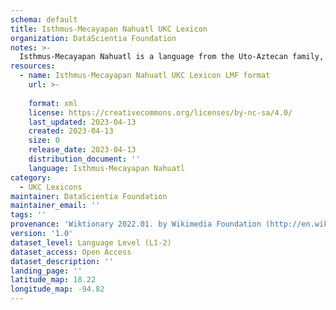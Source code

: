 ```yaml
---
schema: default
title: Isthmus-Mecayapan Nahuatl UKC Lexicon
organization: DataScientia Foundation
notes: >-
  Isthmus-Mecayapan Nahuatl is a language from the Uto-Aztecan family, spoken in North America. The UKC Lexicon of Isthmus-Mecayapan Nahuatl is represented as a lexico-semantic network. It consists of words, word senses, synsets, as well as sense-level and synset-level relationships.
resources:
  - name: Isthmus-Mecayapan Nahuatl UKC Lexicon LMF format
    url: >-
      
    format: xml
    license: https://creativecommons.org/licenses/by-nc-sa/4.0/
    last_updated: 2023-04-13
    created: 2023-04-13
    size: 0
    release_date: 2023-04-13
    distribution_document: ''
    language: Isthmus-Mecayapan Nahuatl
category:
  - UKC Lexicons
maintainer: DataScientia Foundation
maintainer_email: ''
tags: ''
provenance: 'Wiktionary 2022.01. by Wikimedia Foundation (http://en.wiktionary.org); Princeton WordNet 2.1 by Princeton University (https://wordnet.princeton.edu)'
version: '1.0'
dataset_level: Language Level (L1-2)
dataset_access: Open Access
dataset_description: ''
landing_page: ''
latitude_map: 18.22
longitude_map: -94.82
---
```

